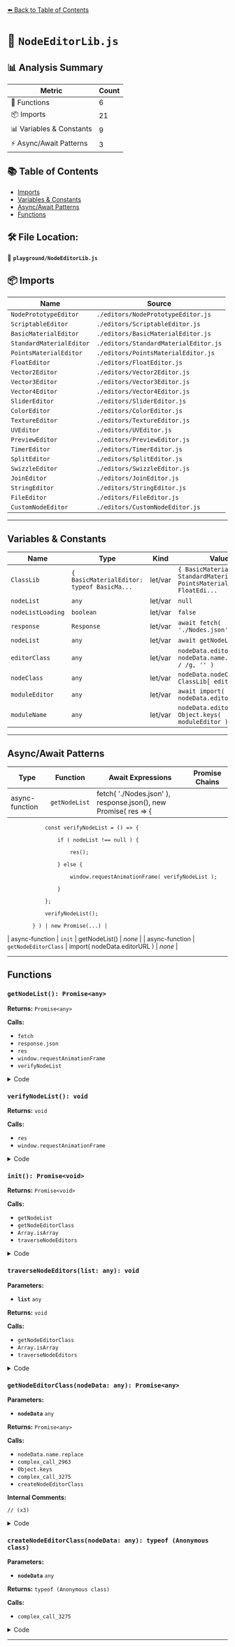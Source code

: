 [⬅️ Back to Table of Contents](../index.md)

# 📄 `NodeEditorLib.js`

## 📊 Analysis Summary

| Metric | Count |
|--------|-------|
| 🔧 Functions | 6 |
| 📦 Imports | 21 |
| 📊 Variables & Constants | 9 |
| ⚡ Async/Await Patterns | 3 |

## 📚 Table of Contents

- [Imports](#imports)
- [Variables & Constants](#variables-constants)
- [Async/Await Patterns](#asyncawait-patterns)
- [Functions](#functions)

## 🛠️ File Location:
📂 **`playground/NodeEditorLib.js`**

## 📦 Imports

| Name | Source |
|------|--------|
| `NodePrototypeEditor` | `./editors/NodePrototypeEditor.js` |
| `ScriptableEditor` | `./editors/ScriptableEditor.js` |
| `BasicMaterialEditor` | `./editors/BasicMaterialEditor.js` |
| `StandardMaterialEditor` | `./editors/StandardMaterialEditor.js` |
| `PointsMaterialEditor` | `./editors/PointsMaterialEditor.js` |
| `FloatEditor` | `./editors/FloatEditor.js` |
| `Vector2Editor` | `./editors/Vector2Editor.js` |
| `Vector3Editor` | `./editors/Vector3Editor.js` |
| `Vector4Editor` | `./editors/Vector4Editor.js` |
| `SliderEditor` | `./editors/SliderEditor.js` |
| `ColorEditor` | `./editors/ColorEditor.js` |
| `TextureEditor` | `./editors/TextureEditor.js` |
| `UVEditor` | `./editors/UVEditor.js` |
| `PreviewEditor` | `./editors/PreviewEditor.js` |
| `TimerEditor` | `./editors/TimerEditor.js` |
| `SplitEditor` | `./editors/SplitEditor.js` |
| `SwizzleEditor` | `./editors/SwizzleEditor.js` |
| `JoinEditor` | `./editors/JoinEditor.js` |
| `StringEditor` | `./editors/StringEditor.js` |
| `FileEditor` | `./editors/FileEditor.js` |
| `CustomNodeEditor` | `./editors/CustomNodeEditor.js` |


---

## Variables & Constants

| Name | Type | Kind | Value | Exported |
|------|------|------|-------|----------|
| `ClassLib` | `{ BasicMaterialEditor: typeof BasicMa...` | let/var | `{ BasicMaterialEditor, StandardMaterialEditor, PointsMaterialEditor, FloatEdi...` | ✓ |
| `nodeList` | `any` | let/var | `null` | ✗ |
| `nodeListLoading` | `boolean` | let/var | `false` | ✗ |
| `response` | `Response` | let/var | `await fetch( './Nodes.json' )` | ✗ |
| `nodeList` | `any` | let/var | `await getNodeList()` | ✗ |
| `editorClass` | `any` | let/var | `nodeData.editorClass \|\| nodeData.name.replace( / /g, '' )` | ✗ |
| `nodeClass` | `any` | let/var | `nodeData.nodeClass \|\| ClassLib[ editorClass ]` | ✗ |
| `moduleEditor` | `any` | let/var | `await import( nodeData.editorURL )` | ✗ |
| `moduleName` | `any` | let/var | `nodeData.editorClass \|\| Object.keys( moduleEditor )[ 0 ]` | ✗ |


---

## Async/Await Patterns

| Type | Function | Await Expressions | Promise Chains |
|------|----------|-------------------|----------------|
| async-function | `getNodeList` | fetch( './Nodes.json' ), response.json(), new Promise( res => {

				const verifyNodeList = () => {

					if ( nodeList !== null ) {

						res();

					} else {

						window.requestAnimationFrame( verifyNodeList );

					}

				};

				verifyNodeList();

			} ) | new Promise(...) |
| async-function | `init` | getNodeList() | *none* |
| async-function | `getNodeEditorClass` | import( nodeData.editorURL ) | *none* |


---

## Functions

### `getNodeList(): Promise<any>`

**Returns:** `Promise<any>`

**Calls:**

- `fetch`
- `response.json`
- `res`
- `window.requestAnimationFrame`
- `verifyNodeList`

<details><summary>Code</summary>

```typescript
async () => {

	if ( nodeList === null ) {

		if ( nodeListLoading === false ) {

			nodeListLoading = true;

			const response = await fetch( './Nodes.json' );
			nodeList = await response.json();

		} else {

			await new Promise( res => {

				const verifyNodeList = () => {

					if ( nodeList !== null ) {

						res();

					} else {

						window.requestAnimationFrame( verifyNodeList );

					}

				};

				verifyNodeList();

			} );

		}

	}

	return nodeList;

}
```
</details>

### `verifyNodeList(): void`

**Returns:** `void`

**Calls:**

- `res`
- `window.requestAnimationFrame`

<details><summary>Code</summary>

```typescript
() => {

					if ( nodeList !== null ) {

						res();

					} else {

						window.requestAnimationFrame( verifyNodeList );

					}

				}
```
</details>

### `init(): Promise<void>`

**Returns:** `Promise<void>`

**Calls:**

- `getNodeList`
- `getNodeEditorClass`
- `Array.isArray`
- `traverseNodeEditors`

<details><summary>Code</summary>

```typescript
async () => {

	const nodeList = await getNodeList();

	const traverseNodeEditors = ( list ) => {

		for ( const node of list ) {

			getNodeEditorClass( node );

			if ( Array.isArray( node.children ) ) {

				traverseNodeEditors( node.children );

			}

		}

	};

	traverseNodeEditors( nodeList.nodes );

}
```
</details>

### `traverseNodeEditors(list: any): void`

**Parameters:**

- **`list`** `any`

**Returns:** `void`

**Calls:**

- `getNodeEditorClass`
- `Array.isArray`
- `traverseNodeEditors`

<details><summary>Code</summary>

```typescript
( list ) => {

		for ( const node of list ) {

			getNodeEditorClass( node );

			if ( Array.isArray( node.children ) ) {

				traverseNodeEditors( node.children );

			}

		}

	}
```
</details>

### `getNodeEditorClass(nodeData: any): Promise<any>`

**Parameters:**

- **`nodeData`** `any`

**Returns:** `Promise<any>`

**Calls:**

- `nodeData.name.replace`
- `complex_call_2963`
- `Object.keys`
- `complex_call_3275`
- `createNodeEditorClass`

**Internal Comments:**
```
// (x3)
```

<details><summary>Code</summary>

```typescript
async ( nodeData ) => {

	const editorClass = nodeData.editorClass || nodeData.name.replace( / /g, '' );

	//

	let nodeClass = nodeData.nodeClass || ClassLib[ editorClass ];

	if ( nodeClass !== undefined ) {

		if ( nodeData.editorClass !== undefined ) {

			nodeClass.prototype.icon = nodeData.icon;

		}

		return nodeClass;

	}

	//

	if ( nodeData.editorURL ) {

		const moduleEditor = await import( nodeData.editorURL );
		const moduleName = nodeData.editorClass || Object.keys( moduleEditor )[ 0 ];

		nodeClass = moduleEditor[ moduleName ];

	} else if ( nodeData.shaderNode ) {

		const createNodeEditorClass = ( nodeData ) => {

			return class extends CustomNodeEditor {

				constructor() {

					super( nodeData );

				}

				get className() {

					return editorClass;

				}

			};

		};

		nodeClass = createNodeEditorClass( nodeData );

	}

	if ( nodeClass !== null ) {

		ClassLib[ editorClass ] = nodeClass;

	}

	return nodeClass;

}
```
</details>

### `createNodeEditorClass(nodeData: any): typeof (Anonymous class)`

**Parameters:**

- **`nodeData`** `any`

**Returns:** `typeof (Anonymous class)`

**Calls:**

- `complex_call_3275`

<details><summary>Code</summary>

```typescript
( nodeData ) => {

			return class extends CustomNodeEditor {

				constructor() {

					super( nodeData );

				}

				get className() {

					return editorClass;

				}

			};

		}
```
</details>


---
